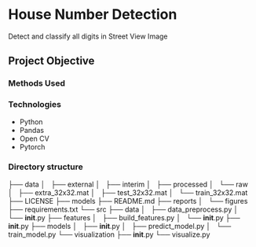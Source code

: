 # House Number Detection
Detect and classify all digits in Street View Image

## Project Objective 

### Methods Used 

### Technologies
- Python 
- Pandas
- Open CV
- Pytorch 

### Directory structure 

├── data
│   ├── external
│   ├── interim
│   ├── processed
│   └── raw
│       ├── extra_32x32.mat
│       ├── test_32x32.mat
│       └── train_32x32.mat
├── LICENSE
├── models
├── README.md
├── reports
│   └── figures
├── requirements.txt
└── src
    ├── data
    │   ├── data_preprocess.py
    │   └── __init__.py
    ├── features
    │   ├── build_features.py
    │   └── __init__.py
    ├── __init__.py
    ├── models
    │   ├── __init__.py
    │   ├── predict_model.py
    │   └── train_model.py
    └── visualization
        ├── __init__.py
        └── visualize.py

